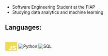 - Software Engineering Student at the FIAP
- Studying data analytics and machine learning
  
## Languages: 
 <div style="display: inline_block"><br>
  <img align="center" alt="Js" height="30" width="40" src="https://raw.githubusercontent.com/devicons/devicon/master/icons/javascript/javascript-plain.svg">
  <img align="center" alt="Python" height="30" width="40" src="https://www.svgrepo.com/show/452091/python.svg"> 
  <img align="center" alt="SQL" height="30" width="40" src="https://www.svgrepo.com/show/331760/sql-database-generic.svg"> 
   

</div>


